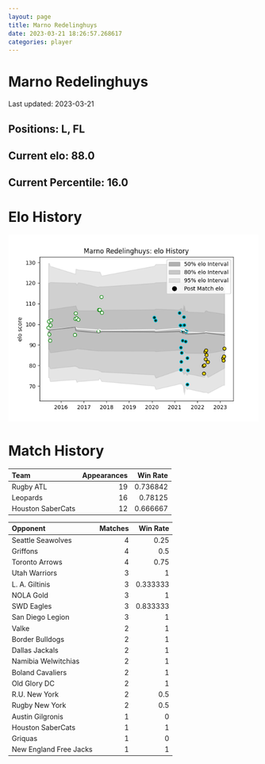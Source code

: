 ```yaml
---  
layout: page  
title: Marno Redelinghuys  
date: 2023-03-21 18:26:57.268617  
categories: player  
---
```

# Marno Redelinghuys


Last updated: 2023-03-21
## Positions: L, FL

## Current elo: 88.0

## Current Percentile: 16.0

# Elo History


![elo history](history_MarnoRedelinghuys.png)
# Match History


| Team              |   Appearances |   Win Rate |
|:------------------|--------------:|-----------:|
| Rugby ATL         |            19 |   0.736842 |
| Leopards          |            16 |   0.78125  |
| Houston SaberCats |            12 |   0.666667 |

| Opponent               |   Matches |   Win Rate |
|:-----------------------|----------:|-----------:|
| Seattle Seawolves      |         4 |   0.25     |
| Griffons               |         4 |   0.5      |
| Toronto Arrows         |         4 |   0.75     |
| Utah Warriors          |         3 |   1        |
| L. A. Giltinis         |         3 |   0.333333 |
| NOLA Gold              |         3 |   1        |
| SWD Eagles             |         3 |   0.833333 |
| San Diego Legion       |         3 |   1        |
| Valke                  |         2 |   1        |
| Border Bulldogs        |         2 |   1        |
| Dallas Jackals         |         2 |   1        |
| Namibia Welwitchias    |         2 |   1        |
| Boland Cavaliers       |         2 |   1        |
| Old Glory DC           |         2 |   1        |
| R.U. New York          |         2 |   0.5      |
| Rugby New York         |         2 |   0.5      |
| Austin Gilgronis       |         1 |   0        |
| Houston SaberCats      |         1 |   1        |
| Griquas                |         1 |   0        |
| New England Free Jacks |         1 |   1        |
